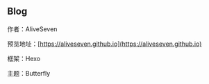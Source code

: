 ## Blog
作者：AliveSeven

预览地址：[https://aliveseven.github.io](https://aliveseven.github.io) 

框架：Hexo

主题：Butterfly

